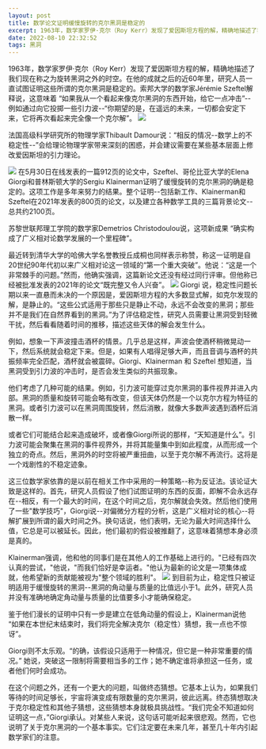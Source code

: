 ```yaml
---
layout: post
title: 数学论文证明缓慢旋转的克尔黑洞是稳定的
excerpt: 1963年，数学家罗伊·克尔（Roy Kerr）发现了爱因斯坦方程的解，精确地描述了我们现在称之为旋转黑洞之外的时空。在他的成就之后的近60年里，研究人员一直试图证明这些所谓的克尔黑洞是稳定的
date: 2022-08-10 22:32:52
tags: 黑洞
---
```


1963年，数学家罗伊·克尔（Roy Kerr）发现了爱因斯坦方程的解，精确地描述了我们现在称之为旋转黑洞之外的时空。在他的成就之后的近60年里，研究人员一直试图证明这些所谓的克尔黑洞是稳定的。索邦大学的数学家Jérémie Szeftel解释说，这意味着 “如果我从一个看起来像克尔黑洞的东西开始，给它一点冲击”--例如通过向它投掷一些引力波--“你期望的是，在遥远的未来，一切都会安定下来，它将再次看起来完全像一个克尔解”。
![](https://pic.imgdb.cn/item/62f3c23c16f2c2beb182d3a1.jpg)

法国高级科学研究所的物理学家Thibault Damour说：“相反的情况--数学上的不稳定性--”会给理论物理学家带来深刻的困惑，并会建议需要在某些基本层面上修改爱因斯坦的引力理论。

![](https://pic.imgdb.cn/item/62f3c23c16f2c2beb182d353.jpg)
在5月30日在线发表的一篇912页的论文中，Szeftel、哥伦比亚大学的Elena Giorgi和普林斯顿大学的Sergiu Klainerman证明了缓慢旋转的克尔黑洞的确是稳定的。这项工作是多年来努力的结果。整个证明--包括新工作、Klainerman和Szeftel在2021年发表的800页的论文，以及建立各种数学工具的三篇背景论文--总共约2100页。

苏黎世联邦理工学院的数学家Demetrios Christodoulou说，这项新成果 “确实构成了广义相对论数学发展的一个里程碑”。

最近转到清华大学的哈佛大学名誉教授丘成桐也同样表示称赞，称这一证明是自20世纪90年代初以来广义相对论这一领域的“第一个重大突破”。他说：“这是一个非常棘手的问题。”然而，他确实强调，这篇新论文还没有经过同行评审。但他称已经被批准发表的2021年的论文“既完整又令人兴奋”。
![](https://pic.imgdb.cn/item/62f3c23c16f2c2beb182d3a1.jpg)
Giorgi 说，稳定性问题长期以来一直悬而未决的一个原因是，爱因斯坦方程的大多数显式解，如克尔发现的解，是静止的。“这些公式适用于那些只是静止不动，永远不会改变的黑洞；那些并不是我们在自然界看到的黑洞。”为了评估稳定性，研究人员需要让黑洞受到轻微干扰，然后看看随着时间的推移，描述这些天体的解会发生什么。

例如，想象一下声波撞击酒杯的情景。几乎总是这样，声波会使酒杯稍微晃动一下，然后系统就会稳定下来。但是，如果有人唱得足够大声，而且音调与酒杯的共振频率完全匹配，酒杯就会被震碎。Giorgi、Klainerman 和 Szeftel 想知道，当黑洞受到引力波的冲击时，是否会发生类似的共振现象。

他们考虑了几种可能的结果。例如，引力波可能穿过克尔黑洞的事件视界并进入内部。黑洞的质量和旋转可能会略有改变，但该天体仍然是一个以克尔方程为特征的黑洞。或者引力波可以在黑洞周围旋转，然后消散，就像大多数声波遇到酒杯后消散一样。

或者它们可能结合起来造成破坏，或者像Giorgi所说的那样，“天知道是什么”。引力波可能会聚集在黑洞的事件视界外，并将其能量集中到如此程度，从而形成一个独立的奇点。然后，黑洞外的时空将被严重扭曲，以至于克尔解不再流行。这将是一个戏剧性的不稳定迹象。

这三位数学家依靠的是以前在相关工作中采用的一种策略--称为反证法。该论证大致是这样的。首先，研究人员假设了他们试图证明的东西的反面，即解不会永远存在--相反，有一个最大的时间，在这个时间之后，克尔解就会失效。然后他们使用了一些"数学技巧"，Giorgi说--对偏微分方程的分析，这是广义相对论的核心--将解扩展到所谓的最大时间之外。换句话说，他们表明，无论为最大时间选择什么值，它总是可以被延长。因此，他们最初的假设被推翻了，这意味着猜想本身必须是真的。

Klainerman强调，他和他的同事们是在其他人的工作基础上进行的。"已经有四次认真的尝试，"他说，"而我们恰好是幸运者。"他认为最新的论文是一项集体成就，他希望新的贡献能被视为"整个领域的胜利"。
![](https://pic.imgdb.cn/item/62f3c23c16f2c2beb182d38f.jpg)
到目前为止，稳定性只被证明适用于缓慢旋转的黑洞--黑洞的角动量与质量的比值远小于1。此外，研究人员并没有准确地确定角动量与质量的比值要多小才能确保稳定。

鉴于他们漫长的证明中只有一步是建立在低角动量的假设上，Klainerman说他 “如果在本世纪末结束时，我们将完全解决克尔（稳定性）猜想，我一点也不惊讶”。

Giorgi则不太乐观。“的确，该假设只适用于一种情况，但它是一种非常重要的情况。” 她说，突破这一限制将需要相当多的工作；她不确定谁将承担这一任务，或者他们何时会成功。

在这个问题之外，还有一个更大的问题，叫做终态猜想。它基本上认为，如果我们等待的时间足够长，宇宙将演变成有限数量的克尔黑洞，彼此远离。终态猜想取决于克尔稳定性和其他子猜想，这些猜想本身就极具挑战性。“我们完全不知道如何证明这一点，”Giorgi承认。对某些人来说，这句话可能听起来很悲观。然而，它也说明了关于克尔黑洞的一个基本事实。它们注定要在未来几年，甚至几十年内引起数学家们的注意。


